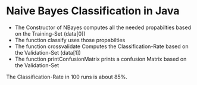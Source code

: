 # Naive Bayes Classification in Java

* The Constructor of NBayes computes all the needed propabilties based on the Training-Set (data[0])
* The function classify uses those propabilties
* The function crossvalidate Computes the Classification-Rate based on the Validation-Set (data[1])
* The function printConfusionMatrix prints a confusion Matrix based on the Validation-Set

The Classification-Rate in 100 runs is about 85%.
